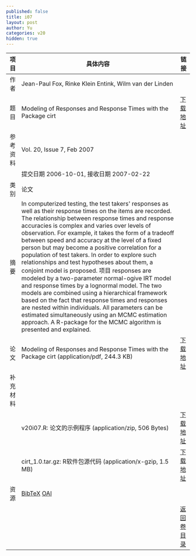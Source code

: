 ```yaml
---
published: false
title: i07
layout: post
author: Yu
categories: v20
hidden: true
---
```


| 项目 | 具体内容 | 链接 |
|---:|---|---|
| 作者 | Jean-Paul  Fox, Rinke  Klein  Entink, Wilm  van der Linden| |
| 题目 |Modeling of Responses and Response Times with the Package cirt | [下载地址](http://www.jstatsoft.org/v20/i07/paper) |
| 参考资料 |Vol. 20, Issue 7, Feb 2007 | |
| | 提交日期 2006-10-01, 接收日期 2007-02-22| | 
| 类别 | 论文| |
| 摘要 | In computerized testing, the test takers' responses as well as their response times on the items are recorded. The relationship between response times and response accuracies is complex and varies over levels of observation. For example, it takes the form of a tradeoff between speed and accuracy at the level of a fixed person but may become a positive correlation for a population of test takers. In order to explore such relationships and test hypotheses about them, a conjoint model is proposed. 项目 responses are modeled by a two-parameter normal-ogive IRT model and response times by a lognormal model. The two models are combined using a hierarchical framework based on the fact that response times and responses are nested within individuals. All parameters can be estimated simultaneously using an MCMC estimation approach. A R-package for the MCMC algorithm is presented and explained.| |
| 论文 | Modeling of Responses and Response Times with the Package cirt  (application/pdf, 244.3 KB)| [下载地址](http://www.jstatsoft.org/v20/i07/paper) |
| 补充材料 | | |
| |v20i07.R: 论文的示例程序  (application/zip, 506 Bytes)|  [下载地址](http://www.jstatsoft.org/v20/i07/supp/1) |
| |cirt_1.0.tar.gz: R软件包源代码  (application/x-gzip, 1.5 MB)|  [下载地址](http://www.jstatsoft.org/v20/i07/supp/2) |
| 资源 | [BibTeX](http://www.jstatsoft.org/v20/i07/bibtex) [OAI](http://www.jstatsoft.org/oai?verb=GetRecord&identifier=oai.jstatsoft/v20/i07&prefix=oai_dc)| |
| |  | [返回卷目录]({{site.baseurl}}/volume/v20.html) |